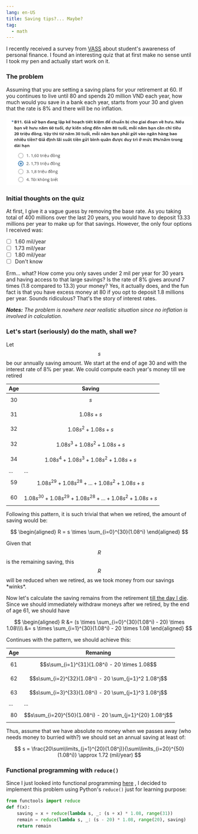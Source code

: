 ```yaml
---
lang: en-US
title: Saving tips?... Maybe?
tag:
  - math
---
```


I recently received a survey from [VASS](https://vass.gov.vn/Pages/Index.aspx)
about student's awareness of personal finance. I found an interesting quiz that
at first make no sense until I took my pen and actually start work on it.

### The problem

Assuming that you are setting a saving plans for your retirement at 60. If you
continues to live until 80 and spends 20 million VND each year, how much would
you save in a bank each year, starts from your 30 and given that the rate is 8%
and there will be no inflation.

![The problem](/assets/img/economy-quiz/quiz.png)

### Initial thoughts on the quiz

At first, I give it a vague guess by removing the base rate. As you taking
total of 400 millions over the last 20 years, you would have to deposit 13.33
millions per year to make up for that savings. However, the only four options I
received was:

- [ ] 1.60 mil/year
- [ ] 1.73 mil/year
- [ ] 1.80 mil/year
- [ ] Don't know

Erm... what? How come you only saves under 2 mil per year for 30 years and
having access to that large savings? Is the rate of 8% gives around 7 times
(1.8 compared to 13.3) your money? Yes, it actually does, and the fun fact
is that you have excess money at 80 if you opt to deposit 1.8 millions per
year. Sounds ridiculous? That's the story of interest rates.

***Notes:** The problem is nowhere near realistic situation since no inflation is involved in calculation.*

### Let's start (seriously) do the math, shall we?

Let $$s$$ be our annually saving amount. We start at the end of age 30 and with
the interest rate of 8% per year. We could compute each year's money till we
retired

| **Age**   | **Saving**                                                     |
|-----------|----------------------------------------------------------------|
| $$30$$    | $$s$$                                                          |
| $$31$$    | $$1.08s + s$$                                                  |
| $$32$$    | $$1.08s^2 + 1.08s + s$$                                        |
| $$32$$    | $$1.08s^3 + 1.08s^2 + 1.08s + s$$                              |
| $$34$$    | $$1.08s^4 + 1.08s^3 + 1.08s^2 + 1.08s + s$$                    |
| ...       | ...                                                            |
| $$59$$    | $$1.08s^29 + 1.08s^28 + ... + 1.08s^2 + 1.08s + s$$            |
| $$60$$    | $$1.08s^30 + 1.08s^29 + 1.08s^28 + ... + 1.08s^2 + 1.08s + s$$ |

Following this pattern, it is such trivial that when we retired, the amount of
saving would be:

$$
\begin{aligned}
    R = s \times \sum_{i=0}^{30}(1.08^i)
\end{aligned}
$$

Given that $$R$$ is the remaining saving, this $$R$$ will be reduced when we
retired, as we took money from our savings \*winks\*.

Now let's calculate the saving remains from the retirement
[till the day I die](https://www.youtube.com/watch?v=LWLZ_MrPplk).
Since we should immediately withdraw moneys after we retired,
by the end of age 61, we should have

$$
\begin{aligned}
    R &= (s \times \sum_{i=0}^{30}(1.08^i) - 20) \times 1.08\\\\
      &= s \times \sum_{i=1}^{30}(1.08^i) -  20 \times 1.08
\end{aligned}
$$

Continues with the pattern, we should achieve this:

| Age    | Remaning                                                  |
|--------|-----------------------------------------------------------|
| $$61$$ | $$s\sum_{i=1}^{31}(1.08^i) - 20 \times 1.08$$             |
| $$62$$ | $$s\sum_{i=2}^{32}(1.08^i) - 20 \sum_{j=1}^2 1.08^j$$     |
| $$63$$ | $$s\sum_{i=3}^{33}(1.08^i) - 20 \sum_{j=1}^3 1.08^j$$     |
| ...    | ...                                                       |
| $$80$$ | $$s\sum_{i=20}^{50}(1.08^i) - 20 \sum_{j=1}^{20} 1.08^j$$ |

Thus, assume that we have absolute no money when we passes away
(who needs money to burried with?) we should set an annual saving
at least of:

$$
    s = \frac{20\sum\limits_{j=1}^{20}(1.08^j)}{\sum\limits_{i=20}^{50}(1.08^i)} \approx 1.72 (mil/year)
$$

### Functional programming with `reduce()`
Since I just looked into functional programming
[here](https://codewords.recurse.com/issues/one/an-introduction-to-functional-programming)
, I decided to implement this problem using Python's `reduce()`
just for learning purpose:

```py
from functools import reduce
def f(x):
    saving = x + reduce(lambda s, _: (s + x) * 1.08, range(31))
    remain = reduce(lambda s, _: (s - 20) * 1.08, range(20), saving)
    return remain

```